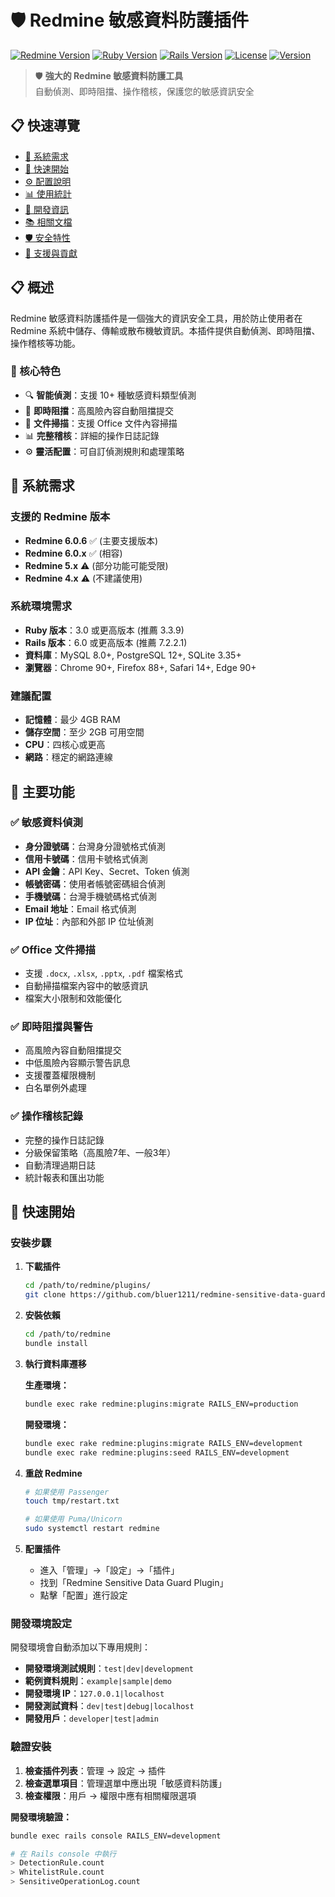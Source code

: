 # 🛡️ Redmine 敏感資料防護插件

[![Redmine Version](https://img.shields.io/badge/Redmine-6.0.6-brightgreen.svg)](https://www.redmine.org/)
[![Ruby Version](https://img.shields.io/badge/Ruby-3.3.9-red.svg)](https://www.ruby-lang.org/)
[![Rails Version](https://img.shields.io/badge/Rails-7.2.2.1-blue.svg)](https://rubyonrails.org/)
[![License](https://img.shields.io/badge/License-MIT-green.svg)](LICENSE)
[![Version](https://img.shields.io/badge/Version-2.0.0-orange.svg)](https://github.com/bluer1211/redmine-sensitive-data-guard-plugin/releases)

> 🛡️ **強大的 Redmine 敏感資料防護工具**  
> 自動偵測、即時阻擋、操作稽核，保護您的敏感資訊安全

## 📋 快速導覽

- [🎯 系統需求](#-系統需求)
- [🚀 快速開始](#-快速開始)
- [⚙️ 配置說明](#️-配置說明)
- [📊 使用統計](#-使用統計)
- [🔧 開發資訊](#-開發資訊)
- [📚 相關文檔](#-相關文檔)
- [🛡️ 安全特性](#️-安全特性)
- [🤝 支援與貢獻](#-支援與貢獻)

## 📋 概述

Redmine 敏感資料防護插件是一個強大的資訊安全工具，用於防止使用者在 Redmine 系統中儲存、傳輸或散布機敏資訊。本插件提供自動偵測、即時阻擋、操作稽核等功能。

### 🌟 核心特色

- 🔍 **智能偵測**：支援 10+ 種敏感資料類型偵測
- 🚫 **即時阻擋**：高風險內容自動阻擋提交
- 📄 **文件掃描**：支援 Office 文件內容掃描
- 📊 **完整稽核**：詳細的操作日誌記錄
- ⚙️ **靈活配置**：可自訂偵測規則和處理策略

## 🎯 系統需求

### 支援的 Redmine 版本
- **Redmine 6.0.6** ✅ (主要支援版本)
- **Redmine 6.0.x** ✅ (相容)
- **Redmine 5.x** ⚠️ (部分功能可能受限)
- **Redmine 4.x** ⚠️ (不建議使用)

### 系統環境需求
- **Ruby 版本**：3.0 或更高版本 (推薦 3.3.9)
- **Rails 版本**：6.0 或更高版本 (推薦 7.2.2.1)
- **資料庫**：MySQL 8.0+, PostgreSQL 12+, SQLite 3.35+
- **瀏覽器**：Chrome 90+, Firefox 88+, Safari 14+, Edge 90+

### 建議配置
- **記憶體**：最少 4GB RAM
- **儲存空間**：至少 2GB 可用空間
- **CPU**：四核心或更高
- **網路**：穩定的網路連線

## 🎯 主要功能

### ✅ 敏感資料偵測
- **身分證號碼**：台灣身分證號格式偵測
- **信用卡號碼**：信用卡號格式偵測
- **API 金鑰**：API Key、Secret、Token 偵測
- **帳號密碼**：使用者帳號密碼組合偵測
- **手機號碼**：台灣手機號碼格式偵測
- **Email 地址**：Email 格式偵測
- **IP 位址**：內部和外部 IP 位址偵測

### ✅ Office 文件掃描
- 支援 `.docx`, `.xlsx`, `.pptx`, `.pdf` 檔案格式
- 自動掃描檔案內容中的敏感資訊
- 檔案大小限制和效能優化

### ✅ 即時阻擋與警告
- 高風險內容自動阻擋提交
- 中低風險內容顯示警告訊息
- 支援覆蓋權限機制
- 白名單例外處理

### ✅ 操作稽核記錄
- 完整的操作日誌記錄
- 分級保留策略（高風險7年、一般3年）
- 自動清理過期日誌
- 統計報表和匯出功能 

## 🚀 快速開始

### 安裝步驟

1. **下載插件**
   ```bash
   cd /path/to/redmine/plugins/
   git clone https://github.com/bluer1211/redmine-sensitive-data-guard-plugin.git redmine_sensitive_data_guard
   ```

2. **安裝依賴**
   ```bash
   cd /path/to/redmine
   bundle install
   ```

3. **執行資料庫遷移**

   **生產環境：**
   ```bash
   bundle exec rake redmine:plugins:migrate RAILS_ENV=production
   ```

   **開發環境：**
   ```bash
   bundle exec rake redmine:plugins:migrate RAILS_ENV=development
   bundle exec rake redmine:plugins:seed RAILS_ENV=development
   ```

4. **重啟 Redmine**
   ```bash
   # 如果使用 Passenger
   touch tmp/restart.txt
   
   # 如果使用 Puma/Unicorn
   sudo systemctl restart redmine
   ```

5. **配置插件**
   - 進入「管理」→「設定」→「插件」
   - 找到「Redmine Sensitive Data Guard Plugin」
   - 點擊「配置」進行設定

### 開發環境設定

開發環境會自動添加以下專用規則：

- **開發環境測試規則**：`test|dev|development`
- **範例資料規則**：`example|sample|demo`
- **開發環境 IP**：`127.0.0.1|localhost`
- **開發測試資料**：`dev|test|debug|localhost`
- **開發用戶**：`developer|test|admin`

### 驗證安裝

1. **檢查插件列表**：管理 → 設定 → 插件
2. **檢查選單項目**：管理選單中應出現「敏感資料防護」
3. **檢查權限**：用戶 → 權限中應有相關權限選項

**開發環境驗證：**
```bash
bundle exec rails console RAILS_ENV=development

# 在 Rails console 中執行
> DetectionRule.count
> WhitelistRule.count
> SensitiveOperationLog.count
``` 